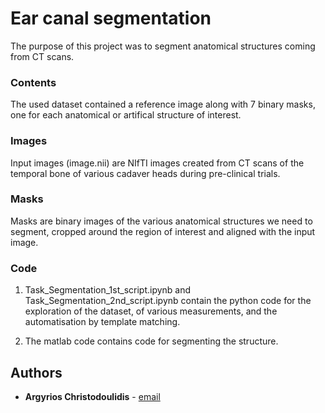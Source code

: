 # Ear canal segmentation

The purpose of this project was to segment anatomical structures coming from CT scans.

### Contents

The used dataset contained a reference image along with 7 binary masks, one for each anatomical or artifical structure of interest. 

### Images

Input images (image.nii) are NIfTI images created from CT scans of the temporal bone of various cadaver heads during pre-clinical trials.

### Masks

Masks are binary images of the various anatomical structures we need to segment, cropped around the region of interest and aligned with the input image.

### Code

1. Task_Segmentation_1st_script.ipynb and Task_Segmentation_2nd_script.ipynb contain the python code for the exploration of the dataset, of various measurements, and the automatisation by template matching.

2. The matlab code contains code for segmenting the structure.

## Authors

* **Argyrios Christodoulidis** - [email](mailto:argyrios.christodoulidis@gmail.com)
